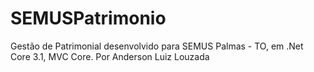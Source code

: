 # SEMUSPatrimonio
Gestão de Patrimonial desenvolvido para SEMUS Palmas - TO, em .Net Core 3.1, MVC Core. Por Anderson Luiz Louzada
